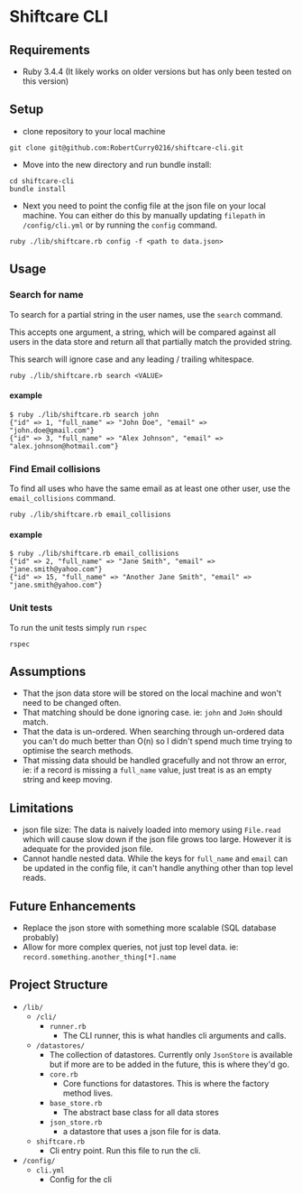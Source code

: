 # Shiftcare CLI

## Requirements

- Ruby 3.4.4 (It likely works on older versions but has only been tested on this version)

## Setup

- clone repository to your local machine
```
git clone git@github.com:RobertCurry0216/shiftcare-cli.git
```

- Move into the new directory and run bundle install:
```
cd shiftcare-cli
bundle install
```

- Next you need to point the config file at the json file on your local machine. You can either do this by manually updating `filepath` in `/config/cli.yml` or by running the `config` command.

```
ruby ./lib/shiftcare.rb config -f <path to data.json>
```


## Usage

### Search for name

To search for a partial string in the user names, use the `search` command.

This accepts one argument, a string, which will be compared against all users in the data store and return all that partially match the provided string.

This search will ignore case and any leading / trailing whitespace.

```
ruby ./lib/shiftcare.rb search <VALUE>
```

#### example

```
$ ruby ./lib/shiftcare.rb search john
{"id" => 1, "full_name" => "John Doe", "email" => "john.doe@gmail.com"}
{"id" => 3, "full_name" => "Alex Johnson", "email" => "alex.johnson@hotmail.com"}
```


### Find Email collisions

To find all uses who have the same email as at least one other user, use the `email_collisions` command.

```
ruby ./lib/shiftcare.rb email_collisions
```

#### example

```
$ ruby ./lib/shiftcare.rb email_collisions
{"id" => 2, "full_name" => "Jane Smith", "email" => "jane.smith@yahoo.com"}
{"id" => 15, "full_name" => "Another Jane Smith", "email" => "jane.smith@yahoo.com"}
```

### Unit tests

To run the unit tests simply run `rspec`

```
rspec
```


## Assumptions

- That the json data store will be stored on the local machine and won't need to be changed often.
- That matching should be done ignoring case. ie: `john` and `JoHn` should match.
- That the data is un-ordered. When searching through un-ordered data you can't do much better than O(n) so I didn't spend much time trying to optimise the search methods.
- That missing data should be handled gracefully and not throw an error, ie: if a record is missing a `full_name` value, just treat is as an empty string and keep moving.

## Limitations

- json file size: The data is naively loaded into memory using `File.read` which will cause slow down if the json file grows too large. However it is adequate for the provided json file.
- Cannot handle nested data. While the keys for `full_name` and `email` can be updated in the config file, it can't handle anything other than top level reads.

## Future Enhancements

- Replace the json store with something more scalable (SQL database probably)
- Allow for more complex queries, not just top level data. ie: `record.something.another_thing[*].name`

## Project Structure


- `/lib/`
  - `/cli/`
    - `runner.rb`
      - The CLI runner, this is what handles cli arguments and calls.
  - `/datastores/`
    - The collection of datastores. Currently only `JsonStore` is available but if more are to be added in the future, this is where they'd go.
    - `core.rb`
      - Core functions for datastores. This is where the factory method lives.
    - `base_store.rb`
      - The abstract base class for all data stores
    - `json_store.rb`
      - a datastore that uses a json file for is data.
  - `shiftcare.rb`
    - Cli entry point. Run this file to run the cli.
- `/config/`
  - `cli.yml`
    - Config for the cli
